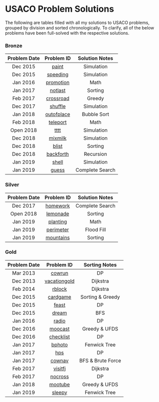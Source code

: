 # USACO Problem Solutions

The following are tables filled with all my solutions to USACO problems, grouped by division and sorted chronologically. To clarify, all of the below problems have been full-solved with the respective solutions.  

### Bronze
Problem Date   | Problem ID                         | Solution Notes
:------------: | :-----------:                      | :---------------:
Dec 2015       | [paint](/src/paint.java)           | Simulation
Dec 2015       | [speeding](/src/speeding.java)     | Simulation
Jan 2016       | [promotion](/src/promotion.java)   | Math
Jan 2017       | [notlast](/src/notlast.java)       | Sorting
Feb 2017       | [crossroad](/src/crossroad.py)     | Greedy
Dec 2017       | [shuffle](/src/shuffle.java)       | Simulation
Jan 2018       | [outofplace](/src/outofplace.java) | Bubble Sort
Feb 2018       | [teleport](/src/teleport.java)     | Math
Open 2018      | [tttt](/src/tttt.java)             | Simulation
Dec 2018       | [mixmilk](/src/mixmilk.java)       | Simulation
Dec 2018       | [blist](/src/blist.java)           | Sorting
Dec 2018       | [backforth](/src/backforth.java)   | Recursion
Jan 2019       | [shell](/src/backforth.java)       | Simulation
Jan 2019       | [guess](/src/guess.java)           | Complete Search

### Silver
Problem Date   | Problem ID                         | Solution Notes
:------------: | :-----------:                      | :-------------------:
Dec 2017       | [homework](/src/homework.java)     | Complete Search
Open 2018      | [lemonade](/src/lemonade.java)     | Sorting
Jan 2019       | [planting](/src/planting.java)     | Math
Jan 2019       | [perimeter](/src/perimeter.java)   | Flood Fill
Jan 2019       | [mountains](/src/mountains.java)   | Sorting 

### Gold
Problem Date   | Problem ID                            | Sorting Notes
:------------: | :-----------:                         | :-------------------:
Mar 2013     | [cowrun](/src/cowrun.java)            | DP
Dec 2013       | [vacationgold](/src/vacationgold.java)| Dijkstra
Feb 2014       | [rblock](/src/rblock.java)            | Dijkstra
Dec 2015       | [cardgame](/src/cardgame.java)        | Sorting & Greedy
Dec 2015       | [feast](/src/feast.java)              | DP
Dec 2015       | [dream](/src/dream.java)              | BFS
Jan 2016       | [radio](/src/radio.java)              | DP
Dec 2016       | [moocast](/src/moocast.java)          | Greedy & UFDS
Dec 2016       | [checklist](/src/checklist.java)      | DP
Jan 2017       | [bphoto](/src/checklist.java)         | Fenwick Tree
Jan 2017       | [hps](/src/hps.java)                  | DP
Jan 2017       | [cownav](/src/cownav.java)            | BFS & Brute Force
Feb 2017       | [visitfj](/src/visitfj.java)          | Dijkstra
Feb 2017       | [nocross](/src/nocross.java)          | DP
Jan 2018       | [mootube](/src/mootube.java)          | Greedy & UFDS
Jan 2019       | [sleepy](/src/sleepy.java)            | Fenwick Tree
